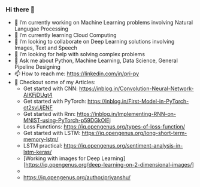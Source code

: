 ### Hi there 👋

<!--
**sinha96/sinha96** is a ✨ _special_ ✨ repository because its `README.md` (this file) appears on your GitHub profile.

Here are some ideas to get you started:
-->
- 🔭 I’m currently working on Machine Learning problems involving Natural Langugae Processing
- 🌱 I’m currently learning Cloud Computing
- 👯 I’m looking to collaborate on Deep Learning solutions involving Images, Text and Speech
- 🤔 I’m looking for help with solving complex problems 
- 💬 Ask me about Python, Machine Learning, Data Science, General Pipeline Designing 
- 📫 How to reach me: https://linkedin.com/in/pri-py
- 📝 Checkout some of my Articles:
    - Get started with CNN: https://inblog.in/Convolution-Neural-Network-AIKFjDUgt4
    - Get started with PyTorch: https://inblog.in/First-Model-in-PyTorch-ot2svUjENF
    - Get started with Rnn: https://inblog.in/Implementing-RNN-on-MNIST-using-PyTorch-p59DGkOlEj
    - Loss Functions: https://iq.opengenus.org/types-of-loss-function/
    - Get started with LSTM: https://iq.opengenus.org/long-short-term-memory-lstm/
    - LSTM practical: https://iq.opengenus.org/sentiment-analysis-in-lstm-keras/
    - [Working with images for Deep Learning] [https://iq.opengenus.org/deep-learning-on-2-dimensional-images/]
    - 
    - https://iq.opengenus.org/author/priyanshu/
